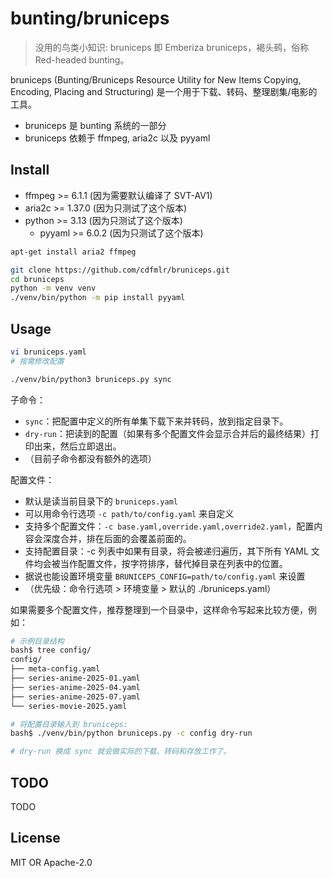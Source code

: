 # bunting/bruniceps

> 没用的鸟类小知识: bruniceps 即 Emberiza bruniceps，褐头鹀，俗称 Red-headed bunting。

bruniceps (Bunting/Bruniceps Resource Utility for New Items Copying, Encoding, Placing and Structuring) 是一个用于下载、转码、整理剧集/电影的工具。

- bruniceps 是 bunting 系统的一部分
- bruniceps 依赖于 ffmpeg, aria2c 以及 pyyaml

## Install

- ffmpeg >= 6.1.1 (因为需要默认编译了 SVT-AV1)
- aria2c >= 1.37.0 (因为只测试了这个版本)
- python >= 3.13 (因为只测试了这个版本)
   - pyyaml >= 6.0.2 (因为只测试了这个版本)

```bash
apt-get install aria2 ffmpeg

git clone https://github.com/cdfmlr/bruniceps.git
cd bruniceps
python -m venv venv
./venv/bin/python -m pip install pyyaml
```

## Usage

```bash
vi bruniceps.yaml
# 按需修改配置

./venv/bin/python3 bruniceps.py sync
```

子命令：

- `sync`：把配置中定义的所有单集下载下来并转码，放到指定目录下。
- `dry-run`：把读到的配置（如果有多个配置文件会显示合并后的最终结果）打印出来，然后立即退出。
- （目前子命令都没有额外的选项）

配置文件：

- 默认是读当前目录下的 `bruniceps.yaml`
- 可以用命令行选项 `-c path/to/config.yaml` 来自定义
- 支持多个配置文件：`-c base.yaml,override.yaml,override2.yaml`，配置内容会深度合并，排在后面的会覆盖前面的。
- 支持配置目录：-c 列表中如果有目录，将会被递归遍历，其下所有 YAML 文件均会被当作配置文件，按字符排序，替代掉目录在列表中的位置。
- 据说也能设置环境变量 `BRUNICEPS_CONFIG=path/to/config.yaml` 来设置
- （优先级：命令行选项 > 环境变量 > 默认的 ./bruniceps.yaml）

如果需要多个配置文件，推荐整理到一个目录中，这样命令写起来比较方便，例如：

```bash
# 示例目录结构
bash$ tree config/
config/
├── meta-config.yaml
├── series-anime-2025-01.yaml
├── series-anime-2025-04.yaml
├── series-anime-2025-07.yaml
└── series-movie-2025.yaml

# 将配置目录输入到 bruniceps:
bash$ ./venv/bin/python bruniceps.py -c config dry-run

# dry-run 换成 sync 就会做实际的下载、转码和存放工作了。
```

## TODO

TODO

## License

MIT OR Apache-2.0

